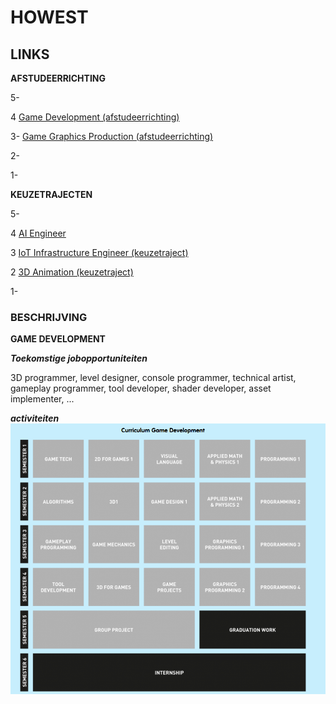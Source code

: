 # HOWEST

## LINKS
**AFSTUDEERRICHTING**

5-

4 [Game Development (afstudeerrichting)](https://www.howest.be/nl/opleidingen/bachelor/digital-arts-and-entertainment/game-development)

3-
[Game Graphics Production (afstudeerrichting)](https://www.howest.be/nl/opleidingen/bachelor/digital-arts-and-entertainment/game-graphics-production)

2-

1-

**KEUZETRAJECTEN**

5-

4 [AI Engineer](https://www.howest.be/nl/opleidingen/bachelor/multimedia-en-communicatietechnologie/ai-engineer)

3 [IoT Infrastructure Engineer (keuzetraject)](https://www.howest.be/nl/opleidingen/bachelor/multimedia-en-communicatietechnologie/iot-infrastructure-engineer)

2 [3D Animation (keuzetraject)](https://www.howest.be/nl/opleidingen/bachelor/digital-arts-and-entertainment/3D-animation)

1-

### BESCHRIJVING

**GAME DEVELOPMENT**

***Toekomstige jobopportuniteiten***

3D programmer, level designer, console programmer, technical artist, gameplay programmer, tool developer, shader developer, asset implementer, ...

***activiteiten***
![GEMDEV](/images/GEMDEV.png)

